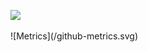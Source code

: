 ![](https://komarev.com/ghpvc/?username=omaarelamri&color=brightgreen&style=plastic) <br>

<p align="left">
 ![Metrics](/github-metrics.svg) 
</p>

